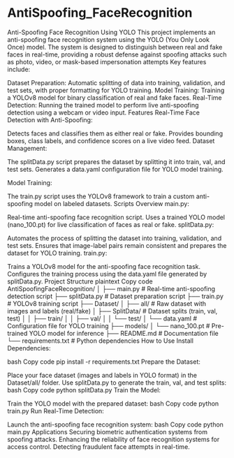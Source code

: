 # AntiSpoofing_FaceRecognition
Anti-Spoofing Face Recognition Using YOLO This project implements an anti-spoofing face recognition system using the YOLO (You Only Look Once) model. The system is designed to distinguish between real and fake faces in real-time, providing a robust defense against spoofing attacks such as photo, video, or mask-based impersonation attempts
Key features include:

Dataset Preparation: Automatic splitting of data into training, validation, and test sets, with proper formatting for YOLO training.
Model Training: Training a YOLOv8 model for binary classification of real and fake faces.
Real-Time Detection: Running the trained model to perform live anti-spoofing detection using a webcam or video input.
Features
Real-Time Face Detection with Anti-Spoofing:

Detects faces and classifies them as either real or fake.
Provides bounding boxes, class labels, and confidence scores on a live video feed.
Dataset Management:

The splitData.py script prepares the dataset by splitting it into train, val, and test sets.
Generates a data.yaml configuration file for YOLO model training.

Model Training:

The train.py script uses the YOLOv8 framework to train a custom anti-spoofing model on labeled datasets.
Scripts Overview
main.py:

Real-time anti-spoofing face recognition script.
Uses a trained YOLO model (nano_100.pt) for live classification of faces as real or fake.
splitData.py:

Automates the process of splitting the dataset into training, validation, and test sets.
Ensures that image-label pairs remain consistent and prepares the dataset for YOLO training.
train.py:

Trains a YOLOv8 model for the anti-spoofing face recognition task.
Configures the training process using the data.yaml file generated by splitData.py.
Project Structure
plaintext
Copy code
AntiSpoofingFaceRecognition/
│
├── main.py               # Real-time anti-spoofing detection script
├── splitData.py          # Dataset preparation script
├── train.py              # YOLOv8 training script
├── Dataset/
│   ├── all/              # Raw dataset with images and labels (real/fake)
│   ├── SplitData/        # Dataset splits (train, val, test)
│   │   ├── train/
│   │   ├── val/
│   │   └── test/
│   └── data.yaml         # Configuration file for YOLO training
├── models/
│   └── nano_100.pt       # Pre-trained YOLO model for inference
├── README.md             # Documentation file
└── requirements.txt      # Python dependencies
How to Use
Install Dependencies:

bash
Copy code
pip install -r requirements.txt
Prepare the Dataset:

Place your face dataset (images and labels in YOLO format) in the Dataset/all/ folder.
Use splitData.py to generate the train, val, and test splits:
bash
Copy code
python splitData.py
Train the Model:

Train the YOLO model with the prepared dataset:
bash
Copy code
python train.py
Run Real-Time Detection:

Launch the anti-spoofing face recognition system:
bash
Copy code
python main.py
Applications
Securing biometric authentication systems from spoofing attacks.
Enhancing the reliability of face recognition systems for access control.
Detecting fraudulent face attempts in real-time.
